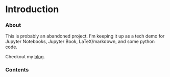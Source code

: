 # Introduction

### About

This is probably an abandoned project. 
I'm keeping it up as a tech demo for Jupyter Notebooks, Jupyter Book, LaTeX/markdown, and some python code.

Checkout my [blog](https://www.wilderdan.com/).

### Contents

```{tableofcontents}
```